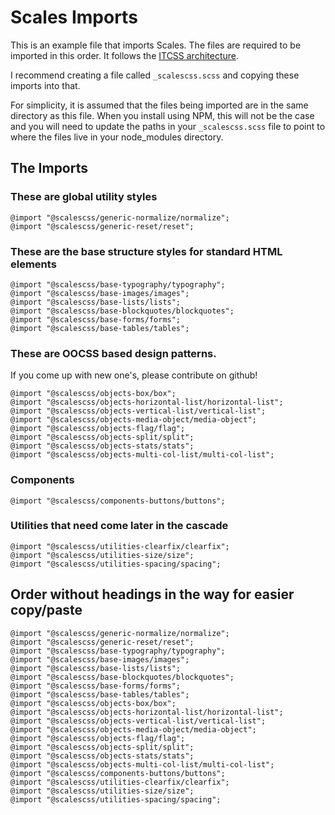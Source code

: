 # Scales Imports

This is an example file that imports Scales. The files are required to be imported in this order. It follows the [ITCSS architecture](http://www.creativebloq.com/web-design/manage-large-css-projects-itcss-101517528).

I recommend creating a file called `_scalescss.scss` and copying these imports into that.

For simplicity, it is assumed that the files being imported are in the same directory as this file. When you install using NPM, this will not be the case and you will need to update the paths in your `_scalescss.scss` file to point to where the files live in your node_modules directory.

## The Imports

### These are global utility styles
```
@import "@scalescss/generic-normalize/normalize";
@import "@scalescss/generic-reset/reset";
```
### These are the base structure styles for standard HTML elements
```
@import "@scalescss/base-typography/typography";
@import "@scalescss/base-images/images";
@import "@scalescss/base-lists/lists";
@import "@scalescss/base-blockquotes/blockquotes";
@import "@scalescss/base-forms/forms";
@import "@scalescss/base-tables/tables";
```

### These are OOCSS based design patterns.
If you come up with new one's, please contribute on github!
```
@import "@scalescss/objects-box/box";
@import "@scalescss/objects-horizontal-list/horizontal-list";
@import "@scalescss/objects-vertical-list/vertical-list";
@import "@scalescss/objects-media-object/media-object";
@import "@scalescss/objects-flag/flag";
@import "@scalescss/objects-split/split";
@import "@scalescss/objects-stats/stats";
@import "@scalescss/objects-multi-col-list/multi-col-list";
```

### Components
```
@import "@scalescss/components-buttons/buttons";
```

### Utilities that need come later in the cascade
```
@import "@scalescss/utilities-clearfix/clearfix";
@import "@scalescss/utilities-size/size";
@import "@scalescss/utilities-spacing/spacing";
```

## Order without headings in the way for easier copy/paste
```
@import "@scalescss/generic-normalize/normalize";
@import "@scalescss/generic-reset/reset";
@import "@scalescss/base-typography/typography";
@import "@scalescss/base-images/images";
@import "@scalescss/base-lists/lists";
@import "@scalescss/base-blockquotes/blockquotes";
@import "@scalescss/base-forms/forms";
@import "@scalescss/base-tables/tables";
@import "@scalescss/objects-box/box";
@import "@scalescss/objects-horizontal-list/horizontal-list";
@import "@scalescss/objects-vertical-list/vertical-list";
@import "@scalescss/objects-media-object/media-object";
@import "@scalescss/objects-flag/flag";
@import "@scalescss/objects-split/split";
@import "@scalescss/objects-stats/stats";
@import "@scalescss/objects-multi-col-list/multi-col-list";
@import "@scalescss/components-buttons/buttons";
@import "@scalescss/utilities-clearfix/clearfix";
@import "@scalescss/utilities-size/size";
@import "@scalescss/utilities-spacing/spacing";
```
